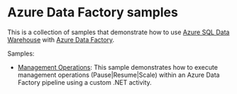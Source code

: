 # Azure Data Factory samples

This is a collection of samples that demonstrate how to use [Azure SQL Data Warehouse](https://aka.ms/sqldw) with [Azure Data Factory](https://azure.microsoft.com/services/data-factory).

Samples:

* [Management Operations](./management-operations/): This sample demonstrates how to execute management operations (Pause|Resume|Scale) within an Azure Data Factory pipeline using a custom .NET activity.
